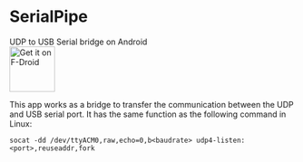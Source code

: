 # SerialPipe
UDP to USB Serial bridge on Android  
[<img src="https://fdroid.gitlab.io/artwork/badge/get-it-on.png"
    alt="Get it on F-Droid"
    height="80">](https://f-droid.org/packages/io.github.wh201906.serialpipe)

This app works as a bridge to transfer the communication between the UDP and USB serial port. It has the same function as the following command in Linux:
```
socat -dd /dev/ttyACM0,raw,echo=0,b<baudrate> udp4-listen:<port>,reuseaddr,fork
```
